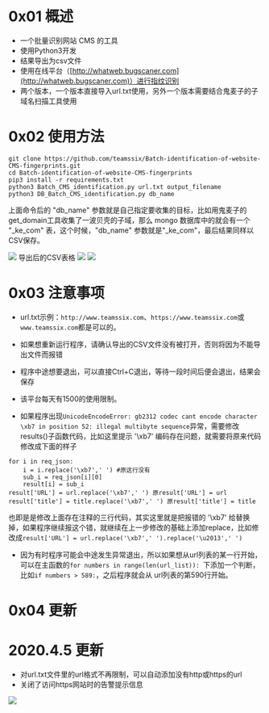 # 0x01 概述
* 一个批量识别网站 CMS 的工具
* 使用Python3开发
* 结果导出为csv文件
* 使用在线平台（[http://whatweb.bugscaner.com](http://whatweb.bugscaner.com)）进行指纹识别
* 两个版本，一个版本直接导入url.txt使用，另外一个版本需要结合鬼麦子的子域名扫描工具使用

# 0x02 使用方法
```
git clone https://github.com/teamssix/Batch-identification-of-website-CMS-fingerprints.git
cd Batch-identification-of-website-CMS-fingerprints
pip3 install -r requirements.txt
python3 Batch_CMS_identification.py url.txt output_filename
python3 DB_Batch_CMS_identification.py db_name
```

上面命令后的 "db_name" 参数就是自己指定要收集的目标，比如用鬼麦子的get_domain工具收集了一波贝壳的子域，那么 mongo 数据库中的就会有一个 "_ke_com" 表，这个时候，"db_name" 参数就是"_ke_com"，最后结果同样以CSV保存。


![](https://teamssix.oss-cn-hangzhou.aliyuncs.com/cmsshibie1.png)
导出后的CSV表格
![](https://teamssix.oss-cn-hangzhou.aliyuncs.com/Batch_CMS_identification2.png)
![](https://teamssix.oss-cn-hangzhou.aliyuncs.com/Batch_CMS_identification3.png)

# 0x03 注意事项
* url.txt示例：```http://www.teamssix.com```、```https://www.teamssix.com```或```www.teamssix.com```都是可以的。

* 如果想重新运行程序，请确认导出的CSV文件没有被打开，否则将因为不能导出文件而报错

* 程序中途想要退出，可以直接Ctrl+C退出，等待一段时间后便会退出，结果会保存

* 该平台每天有1500的使用限制。

* 如果程序出现```UnicodeEncodeError: gb2312 codec cant encode character \xb7 in position 52: illegal multibyte sequence```异常，需要修改results()子函数代码，比如这里提示 '\xb7' 编码存在问题，就需要将原来代码修改成下面的样子
```
for i in req_json:
	i = i.replace('\xb7',' ') #原这行没有
	sub_i = req_json[i][0]
	result[i] = sub_i
result['URL'] = url.replace('\xb7',' ') 原result['URL'] = url
result['title'] = title.replace('\xb7',' ') 原result['title'] = title
```
也即是是修改上面存在注释的三行代码，其实这里就是把报错的 '\xb7' 给替换掉，如果程序继续报这个错，就继续在上一步修改的基础上添加replace，比如修改成```result['URL'] = url.replace('\xb7',' ').replace('\u2013',' ')```

* 因为有时程序可能会中途发生异常退出，所以如果想从url列表的某一行开始，可以在主函数的```for numbers in range(len(url_list)): ```下添加一个判断，比如```if numbers > 589:```，之后程序就会从 url列表的第590行开始。

# 0x04 更新
# 2020.4.5 更新
* 对url.txt文件里的url格式不再限制，可以自动添加没有http或https的url
* 关闭了访问https网站时的告警提示信息

![](https://teamssix.oss-cn-hangzhou.aliyuncs.com/TeamsSix_Subscription_Logo2.png)
